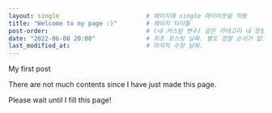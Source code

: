 ```yaml
---
layout: single                        # 페이지에 single 레이아웃을 적용
title: "Welcome to my page :)"        # 페이지 타이틀
post-order:                           # (내 커스텀 변수) 같은 카테고리 내 정렬 순서
date: "2022-06-08 20:00"              # 최초 포스팅 날짜. 별도 정렬 순서가 없으면 이 값으로 정렬됨. 파일명에 기록되어있다면 생략 가능.
last_modified_at:                     # 마지막 수정 날짜.
---
```


My first post

There are not much contents since I have just made this page.

Please wait until I fill this page!

